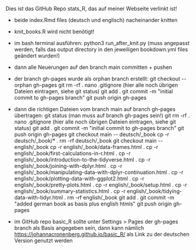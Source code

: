 Dies ist das GitHub Repo stats_R, das auf meiner Webseite verlinkt ist!

- beide index.Rmd files (deutsch und englisch) nacheinander knitten
- knit_books.R wird nicht benötigt!
- im bash terminal ausführen: python3 run_after_knit.py
  (muss angepasst werden, falls das output directory in den jeweiligen bookdown.yml files geändert wurden!)
- dann alle Neuerungen auf den branch main committen + pushen

- der branch gh-pages wurde als orphan branch erstellt:
  git checkout --orphan gh-pages
  git rm -rf .
  nano .gitignore (hier alle noch übrigen Dateien eintragen, siehe git status)
  git add .
  git commit -m "initial commit to gh-pages branch"
  git push origin gh-pages

- dann die richtigen Dateien vom branch main auf branch gh-pages übertragen:
  git status (man muss auf branch gh-pages sein!)
  git rm -rf .
  nano .gitignore (hier alle noch übrigen Dateien eintragen, siehe git status)
  git add .
  git commit -m "initial commit to gh-pages branch"
  git push origin gh-pages
  git checkout main -- deutsch/_book
  cp -r deutsch/_book/* .
  rm -rf deutsch/_book
  git checkout main -- english/_book
  cp -r english/_book/data-frames.html .
  cp -r english/_book/first-calculations-in-r.html .
  cp -r english/_book/introduction-to-the-tidyverse.html .
  cp -r english/_book/joining-with-dplyr.html .
  cp -r english/_book/manipulating-data-with-dplyr-continuation.html .
  cp -r english/_book/plotting-data-with-ggplot2.html .
  cp -r english/_book/pretty-plots.html .
  cp -r english/_book/setup.html .
  cp -r english/_book/summary-statistics.html .
  cp -r english/_book/tidying-data-with-tidyr.html .
  rm -rf english/_book
  git add .
  git commit -m "added german book as basis plus english htmls"
  git push origin gh-pages
- im GitHub repo basic_R sollte unter Settings > Pages der gh-pages branch als Basis angegeben sein,
  dann kann nämlich https://johannacronenberg.github.io/basic_R/ als Link zu der deutschen Version genutzt werden


